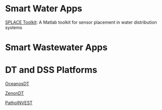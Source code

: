 # Smart Water Apps

[SPLACE Toolkit](https://github.com/KIOS-Research/splace-toolkit): A Matlab toolkit for sensor placement in water distribution systems

# Smart Wastewater Apps

# DT and DSS Platforms
[OceanosDT](https://github.com/KIOS-Research/OceanosDT)

[ZenonDT](https://github.com/KIOS-Research/OceanosDT)

[PathoINVEST](https://github.com/KIOS-Research/PathoINVEST)
